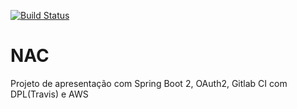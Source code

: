[![Build Status](https://travis-ci.org/opiagile/opi-bot-api.svg?branch=master)](https://travis-ci.org/opiagile/opi-bot-api)
# NAC
Projeto de apresentação com Spring Boot 2, OAuth2, Gitlab CI com DPL(Travis) e AWS

